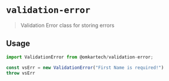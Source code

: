 # `validation-error`

> Validation Error class for storing errors

## Usage

```js
import ValidationError from @omkartech/validation-error;

const vsErr = new ValidationError("First Name is required!")
throw vsErr
```

